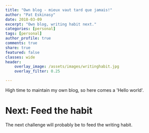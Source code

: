 ```yaml
---
title: "Own blog - mieux vaut tard que jamais!"
author: "Pat Eskinasy"
date: 2018-03-09
excerpt: "Own blog, writing habit next."
categories: [personal]
tags: [personal]
author_profile: true
comments: true
share: true
featured: false
classes: wide
header:
    overlay_image: /assets/images/writinghabit.jpg
    overlay_filter: 0.25

---
```


High time to maintain my own blog, so here comes a 'Hello world'.

# Next: Feed the habit

The next challenge will probably be to feed the writing habit.
